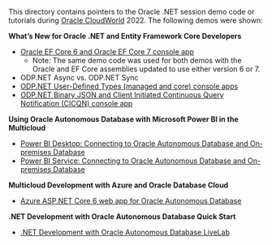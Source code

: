 This directory contains pointers to the Oracle .NET session demo code or tutorials during [Oracle CloudWorld](https://www.oracle.com/cloudworld/) 2022. The following demos were shown:

**What’s New for Oracle .NET and Entity Framework Core Developers**
* [Oracle EF Core 6 and Oracle EF Core 7 console app](https://github.com/oracle/dotnet-db-samples/blob/master/samples/ef-core/get-started/create-model-save-query-scaffold-efc6.cs)
  * Note: The same demo code was used for both demos with the Oracle and EF Core assemblies updated to use either version 6 or 7.
* ODP.NET Async vs. ODP.NET Sync
* [ODP.NET User-Defined Types (managed and core) console apps](https://github.com/oracle/dotnet-db-samples/tree/master/samples/udt)
* [ODP.NET Binary JSON and Client Initiated Continuous Query Notification (CICQN) console app](https://github.com/oracle/dotnet-db-samples/tree/master/session-demos/2021/cicqn-json)

**Using Oracle Autonomous Database with Microsoft Power BI in the Multicloud**
* [Power BI Desktop: Connecting to Oracle Autonomous Database and On-premises Database](https://www.oracle.com/a/ocom/docs/database/microsoft-powerbi-connection-adw.pdf)
* [Power BI Service: Connecting to Oracle Autonomous Database and On-premises Database](https://www.oracle.com/a/ocom/docs/database/microsoft-powerbi-service-gateway-adw.pdf)

**Multicloud Development with Azure and Oracle Database Cloud**
* [Azure ASP.NET Core 6 web app for Oracle Autonomous Database](https://github.com/oracle/dotnet-db-samples/blob/master/samples/asp.net-core/6/Program.cs)

**.NET Development with Oracle Autonomous Database Quick Start**
* [.NET Development with Oracle Autonomous Database LiveLab](https://apexapps.oracle.com/pls/apex/dbpm/r/livelabs/view-workshop?wid=3359)
